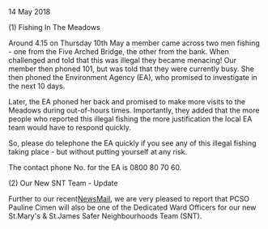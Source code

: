 14 May 2018

(1) Fishing In The Meadows

Around 4.15 on Thursday 10th May a member came across two men fishing - one from the Five Arched Bridge, the other from the bank. When challenged and told that this was illegal they became menacing! Our member then phoned 101, but was told that they were currently busy. She then phoned the Environment Agency (EA), who promised to investigate in the next 10 days.

Later, the EA phoned her back and promised to make more visits to the Meadows during out-of-hours times. Importantly, they added that the more people who reported this illegal fishing the more justification the local EA team would have to respond quickly.

So, please do telephone the EA quickly if you see any of this illegal fishing taking place - but without putting yourself at any risk.

The contact phone No. for the EA is 0800 80 70 60.

(2) Our New SNT Team - Update

Further to our recent[NewsMail](http://www.northcrayresidents.org.uk/newsmail_files/nm0488.html), we are very pleased to report that PCSO Pauline Cimen will also be one of the Dedicated Ward Officers for our new St.Mary's & St.James Safer Neighbourhoods Team (SNT).

